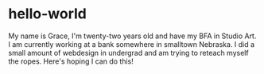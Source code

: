 # hello-world


My name is Grace, I'm twenty-two years old and have my BFA in Studio Art. I am currently working at a bank somewhere in smalltown Nebraska. I did a small amount of webdesign in undergrad and am trying to reteach myself the ropes. Here's hoping I can do this!
